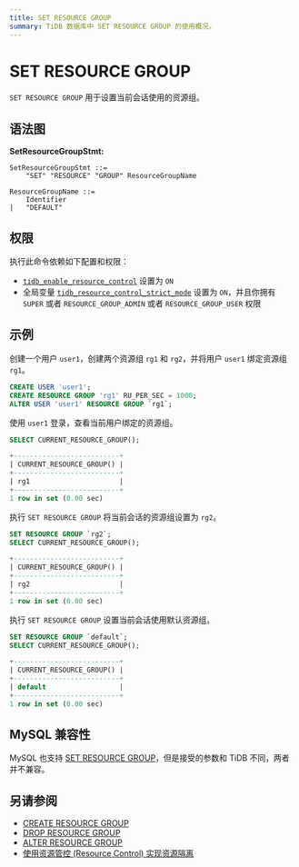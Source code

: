 ```yaml
---
title: SET RESOURCE GROUP
summary: TiDB 数据库中 SET RESOURCE GROUP 的使用概况。
---
```


# SET RESOURCE GROUP

`SET RESOURCE GROUP` 用于设置当前会话使用的资源组。

## 语法图

**SetResourceGroupStmt:**

```ebnf+diagram
SetResourceGroupStmt ::=
    "SET" "RESOURCE" "GROUP" ResourceGroupName

ResourceGroupName ::=
    Identifier
|   "DEFAULT"
```

## 权限

执行此命令依赖如下配置和权限：

- [`tidb_enable_resource_control`](/system-variables.md#tidb_enable_resource_control-从-v660-版本开始引入) 设置为 `ON`
- 全局变量 [`tidb_resource_control_strict_mode`](/system-variables.md#tidb_resource_control_strict_mode-从-v820-版本开始引入) 设置为 `ON`，并且你拥有 `SUPER` 或者 `RESOURCE_GROUP_ADMIN` 或者 `RESOURCE_GROUP_USER` 权限

## 示例

创建一个用户 `user1`，创建两个资源组 `rg1` 和 `rg2`，并将用户 `user1` 绑定资源组 `rg1`。

```sql
CREATE USER 'user1';
CREATE RESOURCE GROUP 'rg1' RU_PER_SEC = 1000;
ALTER USER 'user1' RESOURCE GROUP `rg1`;
```

使用 `user1` 登录，查看当前用户绑定的资源组。

```sql
SELECT CURRENT_RESOURCE_GROUP();
```

```sql
+--------------------------+
| CURRENT_RESOURCE_GROUP() |
+--------------------------+
| rg1                      |
+--------------------------+
1 row in set (0.00 sec)
```

执行 `SET RESOURCE GROUP` 将当前会话的资源组设置为 `rg2`。

```sql
SET RESOURCE GROUP `rg2`;
SELECT CURRENT_RESOURCE_GROUP();
```

```sql
+--------------------------+
| CURRENT_RESOURCE_GROUP() |
+--------------------------+
| rg2                      |
+--------------------------+
1 row in set (0.00 sec)
```

执行 `SET RESOURCE GROUP` 设置当前会话使用默认资源组。

```sql
SET RESOURCE GROUP `default`;
SELECT CURRENT_RESOURCE_GROUP();
```

```sql
+--------------------------+
| CURRENT_RESOURCE_GROUP() |
+--------------------------+
| default                  |
+--------------------------+
1 row in set (0.00 sec)
```

## MySQL 兼容性

MySQL 也支持 [SET RESOURCE GROUP](https://dev.mysql.com/doc/refman/8.0/en/set-resource-group.html)，但是接受的参数和 TiDB 不同，两者并不兼容。

## 另请参阅

* [CREATE RESOURCE GROUP](/sql-statements/sql-statement-create-resource-group.md)
* [DROP RESOURCE GROUP](/sql-statements/sql-statement-drop-resource-group.md)
* [ALTER RESOURCE GROUP](/sql-statements/sql-statement-alter-resource-group.md)
* [使用资源管控 (Resource Control) 实现资源隔离](/tidb-resource-control.md)
